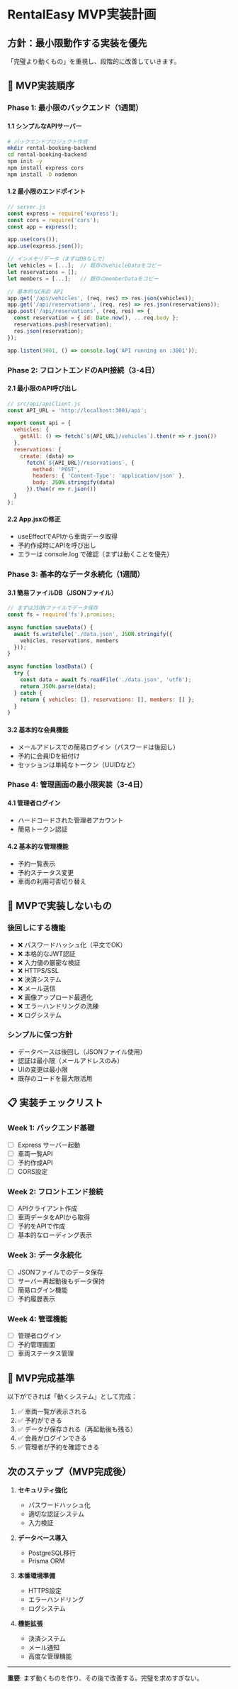 # RentalEasy MVP実装計画

## 方針：最小限動作する実装を優先

「完璧より動くもの」を重視し、段階的に改善していきます。

## 🎯 MVP実装順序

### Phase 1: 最小限のバックエンド（1週間）

#### 1.1 シンプルなAPIサーバー
```bash
# バックエンドプロジェクト作成
mkdir rental-booking-backend
cd rental-booking-backend
npm init -y
npm install express cors
npm install -D nodemon
```

#### 1.2 最小限のエンドポイント
```javascript
// server.js
const express = require('express');
const cors = require('cors');
const app = express();

app.use(cors());
app.use(express.json());

// インメモリデータ（まずはDBなしで）
let vehicles = [...];  // 既存のvehicleDataをコピー
let reservations = [];
let members = [...];   // 既存のmemberDataをコピー

// 基本的なCRUD API
app.get('/api/vehicles', (req, res) => res.json(vehicles));
app.get('/api/reservations', (req, res) => res.json(reservations));
app.post('/api/reservations', (req, res) => {
  const reservation = { id: Date.now(), ...req.body };
  reservations.push(reservation);
  res.json(reservation);
});

app.listen(3001, () => console.log('API running on :3001'));
```

### Phase 2: フロントエンドのAPI接続（3-4日）

#### 2.1 最小限のAPI呼び出し
```javascript
// src/api/apiClient.js
const API_URL = 'http://localhost:3001/api';

export const api = {
  vehicles: {
    getAll: () => fetch(`${API_URL}/vehicles`).then(r => r.json())
  },
  reservations: {
    create: (data) => 
      fetch(`${API_URL}/reservations`, {
        method: 'POST',
        headers: { 'Content-Type': 'application/json' },
        body: JSON.stringify(data)
      }).then(r => r.json())
  }
};
```

#### 2.2 App.jsxの修正
- useEffectでAPIから車両データ取得
- 予約作成時にAPIを呼び出し
- エラーは console.log で確認（まずは動くことを優先）

### Phase 3: 基本的なデータ永続化（1週間）

#### 3.1 簡易ファイルDB（JSONファイル）
```javascript
// まずはJSONファイルでデータ保存
const fs = require('fs').promises;

async function saveData() {
  await fs.writeFile('./data.json', JSON.stringify({
    vehicles, reservations, members
  }));
}

async function loadData() {
  try {
    const data = await fs.readFile('./data.json', 'utf8');
    return JSON.parse(data);
  } catch {
    return { vehicles: [], reservations: [], members: [] };
  }
}
```

#### 3.2 基本的な会員機能
- メールアドレスでの簡易ログイン（パスワードは後回し）
- 予約に会員IDを紐付け
- セッションは単純なトークン（UUIDなど）

### Phase 4: 管理画面の最小限実装（3-4日）

#### 4.1 管理者ログイン
- ハードコードされた管理者アカウント
- 簡易トークン認証

#### 4.2 基本的な管理機能
- 予約一覧表示
- 予約ステータス変更
- 車両の利用可否切り替え

## 🚫 MVPで実装しないもの

### 後回しにする機能
- ❌ パスワードハッシュ化（平文でOK）
- ❌ 本格的なJWT認証
- ❌ 入力値の厳密な検証
- ❌ HTTPS/SSL
- ❌ 決済システム
- ❌ メール送信
- ❌ 画像アップロード最適化
- ❌ エラーハンドリングの洗練
- ❌ ログシステム

### シンプルに保つ方針
- データベースは後回し（JSONファイル使用）
- 認証は最小限（メールアドレスのみ）
- UIの変更は最小限
- 既存のコードを最大限活用

## 📋 実装チェックリスト

### Week 1: バックエンド基礎
- [ ] Express サーバー起動
- [ ] 車両一覧API
- [ ] 予約作成API
- [ ] CORS設定

### Week 2: フロントエンド接続
- [ ] APIクライアント作成
- [ ] 車両データをAPIから取得
- [ ] 予約をAPIで作成
- [ ] 基本的なローディング表示

### Week 3: データ永続化
- [ ] JSONファイルでのデータ保存
- [ ] サーバー再起動後もデータ保持
- [ ] 簡易ログイン機能
- [ ] 予約履歴表示

### Week 4: 管理機能
- [ ] 管理者ログイン
- [ ] 予約管理画面
- [ ] 車両ステータス管理

## 🎉 MVP完成基準

以下ができれば「動くシステム」として完成：

1. ✅ 車両一覧が表示される
2. ✅ 予約ができる
3. ✅ データが保存される（再起動後も残る）
4. ✅ 会員がログインできる
5. ✅ 管理者が予約を確認できる

## 次のステップ（MVP完成後）

1. **セキュリティ強化**
   - パスワードハッシュ化
   - 適切な認証システム
   - 入力検証

2. **データベース導入**
   - PostgreSQL移行
   - Prisma ORM

3. **本番環境準備**
   - HTTPS設定
   - エラーハンドリング
   - ログシステム

4. **機能拡張**
   - 決済システム
   - メール通知
   - 高度な管理機能

---

**重要**: まず動くものを作り、その後で改善する。完璧を求めすぎない。